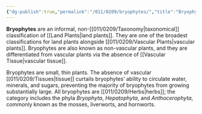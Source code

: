 ```yaml
---
{"dg-publish":true,"permalink":"/011/0209/bryophytes/","title":"Bryophytes","tags":["BIOL412"],"created":"2024-09-26T15:03:48.000-07:00","updated":"2025-01-22T00:29:07.982-08:00"}
---
```


**Bryophytes** are an informal, non-[[011/0209/Taxonomy\|taxonomical]] classification of [[Land Plants\|land plants]]. They are one of the broadest classifications for land plants alongside [[011/0209/Vascular Plants\|vascular plants]]. Bryophytes are also known as non-vascular plants, and they are differentiated from vascular plants via the absence of [[Vascular Tissue\|vascular tissue]].

Bryophytes are small, thin plants. The absence of vascular [[011/0209/Tissues\|tissue]] curtails bryophytes’ ability to circulate water, minerals, and sugars, preventing the majority of bryophytes from growing substantially large. All bryophytes are [[011/0209/Herbs\|herbs]]; the category includes the phyla *Bryophyta*, *Hepatophyta*, and *Anthocerophyta*, commonly known as the mosses, liverworts, and hornworts.